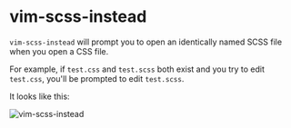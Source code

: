 vim-scss-instead
================

`vim-scss-instead` will prompt you to open an identically named SCSS file when you open a CSS file.

For example, if `test.css` and `test.scss` both exist and you try to edit `test.css`, you'll be prompted to edit `test.scss`.

It looks like this:

![vim-scss-instead](http://i.imgur.com/w7vQX.gif)
